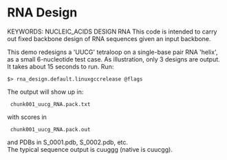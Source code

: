 # RNA Design
KEYWORDS: NUCLEIC_ACIDS DESIGN RNA 
This code is intended to carry out fixed backbone design of RNA sequences given an input backbone.

This demo redesigns a 'UUCG' tetraloop on a single-base pair RNA 'helix', as a small 6-nucleotide test case. As illustration, only 3 designs are output. It takes about 15 seconds to run. Run:

```
$> rna_design.default.linuxgccrelease @flags
```

The output will show up in:

```
 chunk001_uucg_RNA.pack.txt 
```

with scores in

```
 chunk001_uucg_RNA.pack.out
```

and PDBs in S_0001.pdb, S_0002.pdb, etc.  
The typical sequence output is cuuggg (native is cuucgg). 
